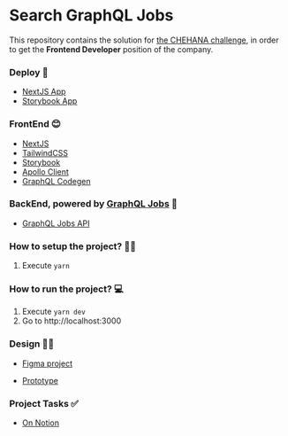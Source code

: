 # Search GraphQL Jobs

This repository contains the solution for
[the CHEHANA challenge](https://github.com/rqbazan/graphql-jobs/blob/master/docs/challenge.pdf),
in order to get the **Frontend Developer** position of the company.

### Deploy 🚀

- [NextJS App](https://graphql-jobs.now.sh/)
- [Storybook App](https://graphql-jobs.now.sh/storybook/index.html)

### FrontEnd 😊

- [NextJS](https://nextjs.org/)
- [TailwindCSS](https://tailwindcss.com/)
- [Storybook](https://storybook.js.org/)
- [Apollo Client](https://www.apollographql.com/)
- [GraphQL Codegen](https://graphql-code-generator.com/)

### BackEnd, powered by [GraphQL Jobs](https://graphql.jobs/) 💯

- [GraphQL Jobs API](https://api.graphql.jobs/)

### How to setup the project? 👨‍🔧

1. Execute `yarn`

### How to run the project? 💻

1. Execute `yarn dev`
2. Go to http://localhost:3000

### Design 👨‍🎨

- [Figma project](https://www.figma.com/file/vnoMxFemCYynPFt37BFPK0/GraphQL-jobs?node-id=0%3A1)

- [Prototype](https://www.figma.com/proto/vnoMxFemCYynPFt37BFPK0/GraphQL-jobs?node-id=1%3A3&scaling=scale-down)

### Project Tasks ✅

- [On Notion](https://www.notion.so/rqbazan/fa0b80e473554db0bb05a6fe71c99b62?v=876a74f90a904366b8bf6a6e532fd308)
